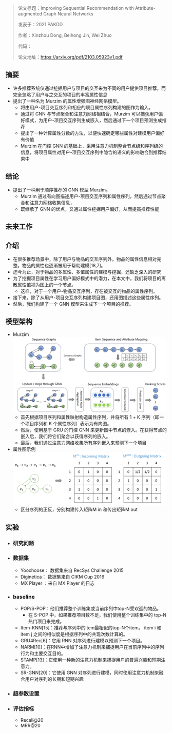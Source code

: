 > 论文标题：Improving Sequential Recommendation with Attribute-augmented Graph Neural Networks
>
> 发表于：2021 PAKDD
>
> 作者：Xinzhou Dong, Beihong Jin, Wei Zhuo
>
> 代码：
>
> 论文地址：https://arxiv.org/pdf/2103.05923v1.pdf

## 摘要

- 许多推荐系统仅通过挖掘用户与项目的交互来为不同的用户提供项目推荐，而完全忽略了用户与之交互的项目的丰富属性信息
- 提出了一种名为 Murzim 的属性增强图神经网络模型。 
  - 将由用户-项目交互序列和相应的项目属性序列构建的图作为输入。
  - 通过将 GNN  与节点聚合和注意力网络相结合，Murzim 可以捕获用户偏好模式，为用户-项目交互序列生成嵌入，然后通过下一个项目预测生成推荐
  - 提出了一种计算属性分数的方法，以便快速确定哪些属性对建模用户偏好有价值
  - Murzim 在门控 GNN 的基础上，采用注意力机制整合节点级和序列级的信息，将项目属性对用户-项目交互序列中隐含的语义的影响融合到推荐结果中

## 结论

- 提出了一种用于顺序推荐的 GNN 模型 Murzim。 
  - Murzim 通过有向图描述用户-项目交互序列和属性序列，然后通过节点聚合和注意力网络收集信息，
  - 既继承了  GNN 的优点，又通过属性挖掘用户偏好，从而提高推荐性能

## 未来工作

## 介绍

- 在很多推荐场景中，除了用户与物品的交互序列外，物品的属性信息相对完整。物品的属性也逐渐被用于帮助建模[18,7]。
- 迄今为止，对于物品的多属性、多值属性的建模与挖掘，还缺乏深入的研究
- 为了挖掘项目属性在学习用户偏好模式中的潜力，在本文中，我们将项目的离散属性值视为图上的一个节点。
  - 这样，对于一个用户-物品交互序列，存在被交互的物品的属性序列。
- 接下来，除了从用户-项目交互序列构建项目图，还用图描述这些属性序列。
- 然后，我们构建了一个  GNN 模型来生成下一个项目的推荐。

## 模型架构

- Murzim
  ![1](img/1.jpg)
  - 首先根据项目序列和属性映射构造属性序列，并将所有 1 + K 序列（即一个项目序列和 K 个属性序列）表示为有向图。
  - 然后，使用基于 GRU 的门控 GNN  来更新图中节点的嵌入。在获得节点的嵌入后，我们将它们聚合以获得序列的嵌入。
  - 最后，我们通过注意力网络收集所有序列嵌入来预测下一个项目
- 属性图示例
  ![2](img/2.png)
  - 区分序列的正反，分别构建传入矩阵M in 和传出矩阵M out

## 实验

- ### 研究问题

- ### 数据集

  - Yoochoose： 数据集来自 RecSys Challenge 2015
  - Diginetica： 数据集来自 CIKM Cup 2016
  - MX Player ：来自 MX Player 的日志

- ### baseline

  - POP/S-POP：他们推荐整个训练集或当前序列中top-N受欢迎的物品。
    - 在 S-POP 中，如果推荐项目数不足，我们使用整个训练集中的 top-N  热门项目来完成。
  - Item-KNN[15]：推荐与序列中的item最相似的top-N个item。 item i 和 item j  之间的相似度是根据序列中的共现次数计算的。
  - GRU4Rec[6]：它用 RNN 对序列进行建模以预测下一个项目。 
  - NARM[10]：在RNN中增加了注意力机制来捕捉用户在当前序列中的序列行为和主要交互目的。 
  - STAMP[13]：它使用一种新的注意力机制来捕捉用户的普遍兴趣和短期注意力。
  - SR-GNN[20]：它使用 GNN  对序列进行建模，同时使用注意力机制来融合用户对序列的长期和短期兴趣

- ### 超参数设置

- ### 评估指标

  - Recall@20
  - MRR@20